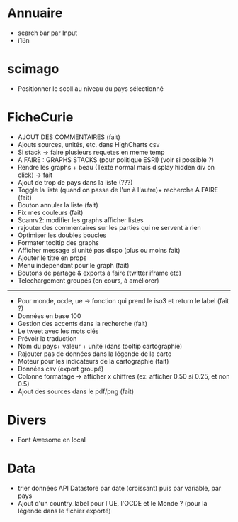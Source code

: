 # Annuaire
- search bar par Input
- i18n

# scimago
- Positionner le scoll au niveau du pays sélectionné

# FicheCurie
- AJOUT DES COMMENTAIRES (fait)
- Ajouts sources, unités, etc. dans HighCharts csv
- Si stack -> faire plusieurs requetes en meme temp
- A FAIRE : GRAPHS STACKS (pour politique ESRI) (voir si possible ?)
- Rendre les graphs + beau (Texte normal mais display hidden div on click) -> fait
- Ajout de trop de pays dans la liste (???)
- Toggle la liste (quand on passe de l'un à l'autre)+ recherche A FAIRE (fait)
- Bouton annuler la liste (fait)
- Fix mes couleurs (fait)
- Scanrv2: modifier les graphs afficher listes
- rajouter des commentaires sur les parties qui ne servent à rien
- Optimiser les doubles boucles
- Formater tooltip des graphs
- Afficher message si unité pas dispo (plus ou moins fait)
- Ajouter le titre en props
- Menu indépendant pour le graph (fait)
- Boutons de partage & exports à faire (twitter iframe etc)
- Telechargement groupés (en cours, à améliorer)

-----------------------------------

- Pour monde, ocde, ue -> fonction qui prend le iso3 et return le label (fait ?)
- Données en base 100
- Gestion des accents dans la recherche (fait)
- Le tweet avec les mots clés
- Prévoir la traduction
- Nom du pays+ valeur + unité (dans tooltip cartographie)
- Rajouter pas de données dans la légende de la carto
- Moteur pour les indicateurs de la cartographie (fait)
- Données csv (export groupé)
- Colonne formatage -> afficher x chiffres (ex: afficher 0.50 si 0.25, et non 0.5)
- Ajout des sources dans le pdf/png (fait)

# Divers
- Font Awesome en local

# Data
- trier données API Datastore par date (croissant) puis par variable, par pays
- Ajout d'un country_label pour l'UE, l'OCDE et le Monde ? (pour la légende dans le fichier exporté)
